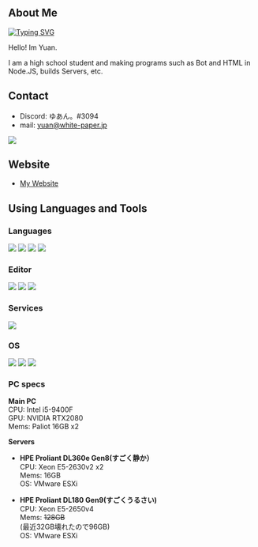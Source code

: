 ## About Me<br>
[![Typing SVG](https://readme-typing-svg.demolab.com?font=Nunito&size=30&duration=2000&pause=1000&color=E9E9F3&center=true&width=435&lines=%F0%9F%91%8BHello+there!;I'm+yuan+a.k.a+Abby;Glad+to+meet+you!%F0%9F%A4%97)](https://git.io/typing-svg)

Hello! Im Yuan.

I am a high school student and making programs such as Bot and HTML in Node.JS, builds Servers, etc.

## Contact<br>

- Discord: ゆあん。#3094
- mail: [yuan@white-paper.jp](mailto:yuan@white-paper.jp)

[![](https://img.shields.io/badge/Twitter-1DA1F2?style=for-the-badge&logo=twitter&logoColor=white)](https://twitter.com/yuanch4n)


## Website

- [My Website](https://yuanzu.ml)


## Using Languages and Tools

### Languages
![](https://img.shields.io/badge/Javascript-276DC3.svg?logo=javascript&style=flat)
![](https://img.shields.io/badge/-Python-F9DC3E.svg?logo=python&style=flat)
![](https://img.shields.io/badge/-HTML5-333.svg?logo=html5&style=flat)
![](https://img.shields.io/badge/-React-555.svg?logo=react&style=flat)

### Editor
![](https://img.shields.io/badge/-Visual%20Studio%20Code-007ACC.svg?logo=visual-studio-code&style=flat)
![](https://img.shields.io/badge/-Vim-019733.svg?logo=vim&style=flat)
![](https://img.shields.io/badge/-Atom-66595C.svg?logo=atom&style=flat)

### Services
![](https://img.shields.io/badge/-Oracle-f80000.svg?logo=oracle&style=flat)

### OS
![](https://img.shields.io/badge/-Windows-0078D6.svg?logo=windows&style=flat)
![](https://img.shields.io/badge/-RedHat-EE0000.svg?logo=red-hat&style=flat)
![](https://img.shields.io/badge/-Linux-6C6694.svg?logo=linux&style=flat)

### PC specs
**Main PC**<br>
CPU: Intel i5-9400F<br>
GPU: NVIDIA RTX2080<br>
Mems: Paliot 16GB x2

**Servers**
- **HPE Proliant DL360e Gen8(すごく静か）**<br>
CPU: Xeon E5-2630v2 x2<br>
Mems: 16GB<br>
OS: VMware ESXi<br>

- **HPE Proliant DL180 Gen9(すごくうるさい)**<br>
CPU: Xeon E5-2650v4<br>
Mems: ~~128GB~~<br>
(最近32GB壊れたので96GB)<br>
OS: VMware ESXi
